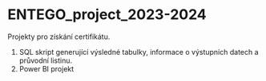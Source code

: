 # ENTEGO_project_2023-2024
Projekty pro získání certifikátu. 

1) SQL skript generující výsledné tabulky, informace o výstupních datech a průvodní listinu.
2) Power BI projekt
